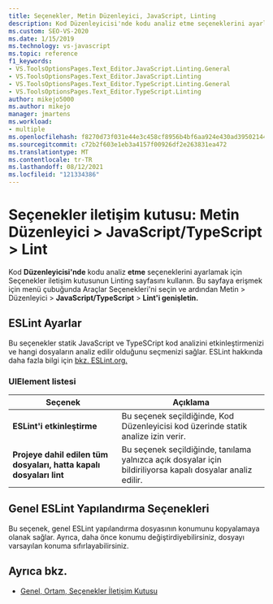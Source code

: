 ```yaml
---
title: Seçenekler, Metin Düzenleyici, JavaScript, Linting
description: Kod Düzenleyicisi'nde kodu analiz etme seçeneklerini ayarlamak için Seçenekler iletişim kutusunun Linting sayfasını kullanmayı öğrenin.
ms.custom: SEO-VS-2020
ms.date: 1/15/2019
ms.technology: vs-javascript
ms.topic: reference
f1_keywords:
- VS.ToolsOptionsPages.Text_Editor.JavaScript.Linting.General
- VS.ToolsOptionsPages.Text_Editor.JavaScript.Linting
- VS.ToolsOptionsPages.Text_Editor.TypeScript.Linting.General
- VS.ToolsOptionsPages.Text_Editor.TypeScript.Linting
author: mikejo5000
ms.author: mikejo
manager: jmartens
ms.workload:
- multiple
ms.openlocfilehash: f8270d73f031e44e3c458cf8956b4bf6aa924e430ad3950214455f78275b640e
ms.sourcegitcommit: c72b2f603e1eb3a4157f00926df2e263831ea472
ms.translationtype: MT
ms.contentlocale: tr-TR
ms.lasthandoff: 08/12/2021
ms.locfileid: "121334386"
---
```

# <a name="options-dialog-box-text-editor--javascripttypescript--linting"></a>Seçenekler iletişim kutusu: Metin Düzenleyici \> JavaScript/TypeScript \> Lint

Kod **Düzenleyicisi'nde** kodu analiz **etme** seçeneklerini ayarlamak için Seçenekler iletişim kutusunun Linting sayfasını kullanın. Bu sayfaya erişmek için menü çubuğunda Araçlar Seçenekleri'ni seçin ve ardından Metin  >  Düzenleyici   >  **JavaScript/TypeScript**  >  **Lint'i genişletin.**

## <a name="eslint-settings"></a>ESLint Ayarlar

Bu seçenekler statik JavaScript ve TypeSCript kod analizini etkinleştirmenizi ve hangi dosyaların analiz edilir olduğunu seçmenizi sağlar. ESLint hakkında daha fazla bilgi için [bkz. ESLint.org.](https://eslint.org/)

### <a name="uielement-list"></a>UIElement listesi

|Seçenek|Açıklama|
|------------|-----------------|
|**ESLint'i etkinleştirme**|Bu seçenek seçildiğinde, Kod Düzenleyicisi kod üzerinde statik analize izin verir.|
|**Projeye dahil edilen tüm dosyaları, hatta kapalı dosyaları lint**|Bu seçenek seçildiğinde, tanılama yalnızca açık dosyalar için bildiriliyorsa kapalı dosyalar analiz edilir.|

## <a name="global-eslint-config-options"></a>Genel ESLint Yapılandırma Seçenekleri

Bu seçenek, genel ESLint yapılandırma dosyasının konumunu kopyalamaya olanak sağlar. Ayrıca, daha önce konumu değiştirdiyebilirsiniz, dosyayı varsayılan konuma sıfırlayabilirsiniz.

## <a name="see-also"></a>Ayrıca bkz.

- [Genel, Ortam, Seçenekler İletişim Kutusu](../../ide/reference/general-environment-options-dialog-box.md)